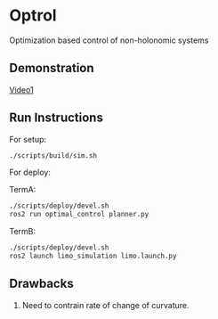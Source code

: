 # Optrol

Optimization based control of non-holonomic systems

## Demonstration

[Video1](https://drive.google.com/file/d/1KJxkJGbfWq_1anegJha4giuoNKhBT3r2/view?usp=drive_link)

## Run Instructions

For setup:

```bash
./scripts/build/sim.sh
```

For deploy:

TermA:
```bash
./scripts/deploy/devel.sh
ros2 run optimal_control planner.py
```

TermB:
```bash
./scripts/deploy/devel.sh
ros2 launch limo_simulation limo.launch.py
```

## Drawbacks

1. Need to contrain rate of change of curvature.